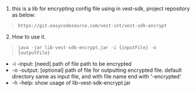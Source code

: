
1. this is a lib for encrypting config file using in vest-sdk, project repository as below:   
> `https://git.easycodesource.com/vest-int/vest-sdk-encrypt`

2. How to use it.

> `java -jar lib-vest-sdk-encrypt.jar -i {inputFile} -o {outputFile}`

- -i -input: [need] path of file path to be encrypted
- -o -output: [optional] path of file for outputting encrypted file. default directory same as input file, and with file name end with '-encrypted'
- -h -help: show usage of lib-vest-sdk-encrypt.jar